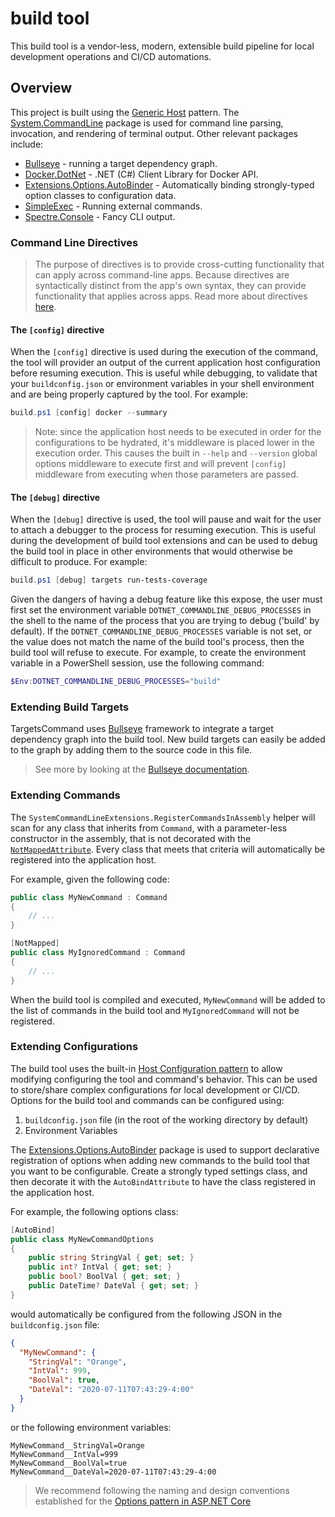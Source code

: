 # build tool

This build tool is a vendor-less, modern, extensible build pipeline for local development operations and CI/CD automations.

## Overview

This project is built using the [Generic Host](https://learn.microsoft.com/en-us/dotnet/core/extensions/generic-host) pattern. The [System.CommandLine](https://github.com/dotnet/command-line-api) package is used for command line parsing, invocation, and rendering of terminal output. Other relevant packages include:

- [Bullseye](https://github.com/adamralph/bullseye) - running a target dependency graph.
- [Docker.DotNet](https://github.com/dotnet/Docker.DotNet) - .NET (C#) Client Library for Docker API.
- [Extensions.Options.AutoBinder](https://github.com/gowon/Extensions.Options.AutoBinder) - Automatically binding strongly-typed option classes to configuration data.
- [SimpleExec](https://github.com/adamralph/simple-exec) - Running external commands.
- [Spectre.Console](https://spectreconsole.net/) - Fancy CLI output.

### Command Line Directives

> The purpose of directives is to provide cross-cutting functionality that can apply across command-line apps. Because directives are syntactically distinct from the app's own syntax, they can provide functionality that applies across apps.
> Read more about directives [here](https://learn.microsoft.com/en-us/dotnet/standard/commandline/syntax#directives).

#### The `[config]` directive

When the `[config]` directive is used during the execution of the command, the tool will provider an output of the current application host configuration before resuming execution. This is useful while debugging, to validate that your `buildconfig.json` or environment variables in your shell environment and are being properly captured by the tool. For example:

```powershell
build.ps1 [config] docker --summary
```

> Note: since the application host needs to be executed in order for the configurations to be hydrated, it's middleware is placed lower in the execution order. This causes the built in `--help` and `--version` global options middleware to execute first and will prevent `[config]` middleware from executing when those parameters are passed.

#### The `[debug]` directive

When the `[debug]` directive is used, the tool will pause and wait for the user to attach a debugger to the process for resuming execution. This is useful during the development of build tool extensions and can be used to debug the build tool in place in other environments that would otherwise be difficult to produce. For example:

```powershell
build.ps1 [debug] targets run-tests-coverage
```

Given the dangers of having a debug feature like this expose, the user must first set the environment variable `DOTNET_COMMANDLINE_DEBUG_PROCESSES` in the shell to the name of the process that you are trying to debug ('build' by default). If the `DOTNET_COMMANDLINE_DEBUG_PROCESSES` variable is not set, or the value does not match the name of the build tool's process, then the build tool will refuse to execute. For example, to create the environment variable in a PowerShell session, use the following command:

```powershell
$Env:DOTNET_COMMANDLINE_DEBUG_PROCESSES="build"
```

### Extending Build Targets

TargetsCommand uses [Bullseye](https://github.com/adamralph/bullseye) framework to integrate a target dependency graph into the build tool. New build targets can easily be added to the graph by adding them to the source code in this file.

> See more by looking at the [Bullseye documentation](https://github.com/adamralph/bullseye#quick-start).

### Extending Commands

The `SystemCommandLineExtensions.RegisterCommandsInAssembly` helper will scan for any class that inherits from `Command`, with a parameter-less constructor in the assembly, that is not decorated with the [`NotMappedAttribute`](https://learn.microsoft.com/en-us/dotnet/api/system.componentmodel.dataannotations.schema.notmappedattribute). Every class that meets that criteria will automatically be registered into the application host.

For example, given the following code:

```csharp
public class MyNewCommand : Command
{
    // ...
}

[NotMapped]
public class MyIgnoredCommand : Command
{
    // ...
}
```

When the build tool is compiled and executed, `MyNewCommand` will be added to the list of commands in the build tool and `MyIgnoredCommand` will not be registered.

### Extending Configurations

The build tool uses the built-in [Host Configuration pattern](https://learn.microsoft.com/en-us/aspnet/core/fundamentals/configuration/#application-and-host-configuration) to allow modifying configuring the tool and command's behavior. This can be used to store/share complex configurations for local development or CI/CD. Options for the build tool and commands can be configured using:

1. `buildconfig.json` file (in the root of the working directory by default)
2. Environment Variables

The [Extensions.Options.AutoBinder](https://github.com/gowon/Extensions.Options.AutoBinder#declarative-binding) package is used to support declarative registration of options when adding new commands to the build tool that you want to be configurable. Create a strongly typed settings class, and then decorate it with the `AutoBindAttribute` to have the class registered in the application host.

For example, the following options class:

```csharp
[AutoBind]
public class MyNewCommandOptions
{
    public string StringVal { get; set; }
    public int? IntVal { get; set; }
    public bool? BoolVal { get; set; }
    public DateTime? DateVal { get; set; }
}
```

would automatically be configured from the following JSON in the `buildconfig.json` file:

```json
{
  "MyNewCommand": {
    "StringVal": "Orange",
    "IntVal": 999,
    "BoolVal": true,
    "DateVal": "2020-07-11T07:43:29-4:00"
  }
}
```

or the following environment variables:

```text
MyNewCommand__StringVal=Orange
MyNewCommand__IntVal=999
MyNewCommand__BoolVal=true
MyNewCommand__DateVal=2020-07-11T07:43:29-4:00
```

> We recommend following the naming and design conventions established for the [Options pattern in ASP.NET Core](https://learn.microsoft.com/en-us/aspnet/core/fundamentals/configuration/options)
